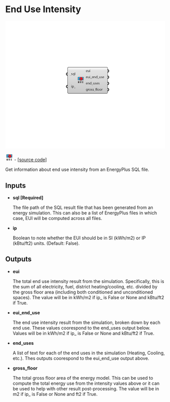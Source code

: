 # End Use Intensity

![](../../.gitbook/assets/End_Use_Intensity.png)

![](../../.gitbook/assets/End_Use_Intensity%20%281%29.png) - [\[source code\]](https://github.com/ladybug-tools/honeybee-grasshopper-energy/blob/master/honeybee_grasshopper_energy/src//HB%20End%20Use%20Intensity.py)

Get information about end use intensity from an EnergyPlus SQL file.

## Inputs

* **sql \[Required\]**

  The file path of the SQL result file that has been generated from an energy simulation. This can also be a list of EnergyPlus files in which case, EUI will be computed across all files. 

* **ip**

  Boolean to note whether the EUI should be in SI \(kWh/m2\) or IP \(kBtu/ft2\) units. \(Default: False\). 

## Outputs

* **eui**

  The total end use intensity result from the simulation. Specifically, this is the sum of all electricity, fuel, district heating/cooling, etc. divided by the gross floor area \(including both conditioned and unconditioned spaces\). The value will be in kWh/m2 if ip\_ is False or None and kBtu/ft2 if True. 

* **eui\_end\_use**

  The end use intensity result from the simulation, broken down by each end use. These values coorespond to the end_uses output below. Values will be in kWh/m2 if ip_ is False or None and kBtu/ft2 if True. 

* **end\_uses**

  A list of text for each of the end uses in the simulation \(Heating, Cooling, etc.\). Thes outputs coorespond to the eui\_end\_use output above. 

* **gross\_floor**

  The total gross floor area of the energy model. This can be used to compute the total energy use from the intensity values above or it can be used to help with other result post-processing. The value will be in m2 if ip\_ is False or None and ft2 if True. 

